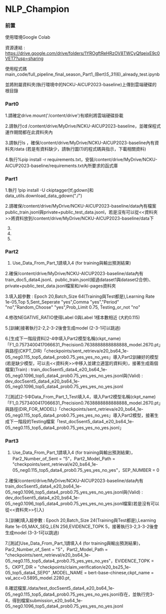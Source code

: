# NLP_Champion

### 前置

使用環境Google Colab

資源連結 : https://drive.google.com/drive/folders/1YROgftReHRzOV8TWCyQfqeixE9c0VET7?usp=sharing

使用程式碼 main_code/full_pipeline_final_season_Part1_(Bert)_5_31_(6)_already_test.ipynb

並將附屬資料夾(執行環境中的NCKU-AICUP2023-baseline)上傳到雲端硬碟的根目錄

### Part0

1.請確定drive.mount('/content/drive')有順利將雲端硬碟掛載

2.請執行cd /content/drive/MyDrive/NCKU-AICUP2023-baseline，並確保程式運作期間都在此資料夾內

3.請執行ls ，確保/content/drive/MyDrive/NCKU-AICUP2023-baseline內有資料夾/data (若是有資料缺少，請執行圖(1)的程式碼與指示，下載相關資料)

4.執行%pip install -r requirements.txt，安裝/content/drive/MyDrive/NCKU-AICUP2023-baseline/requirements.txt內所要求的函式庫


### Part1

1.執行 !pip install -U ckiptagger[tf,gdown]和data_utils.download_data_gdown("./")

2.請確保/content/drive/MyDrive/NCKU-AICUP2023-baseline/data內有檔案public_train.jsonl與private+public_test_data.jsonl，若是沒有可以從<<資料夾>>將資料放到/content/drive/MyDrive/NCKU-AICUP2023-baseline/data下

3.

4.

5.


### Part2

1. Use_Data_From_Part_1請填入4 (for training與輸出預測結果)

2.確保/content/drive/MyDrive/NCKU-AICUP2023-baseline/data內有train_doc5_data4.jsonl、public_train.jsonl(經過dataset1與dataset2合併)、private+public_test_data.jsonl檔案和/wiki-pages資料夾

3.填入超參數 : Epoch 20,Batch_Size 64(Training與Test都是),Learning Rate 1e-05,Top 5,Sent_Seperate "yes",Comma "yes","Period" "no","Random_Choose" "yes",Prob_Limit 0.75, Testing_or_not "no"

4.修改NEGATIVE_RATIO使得Label 0與Label 1樣本數相近 (大約0.115)

5.[訓練]接著執行2-2,2-3-2後會生成model (2-3-1可以跳過)

6.[生成下一階段資料]2-4中填入Part2模型名稱(ckpt_name)「F1_0.7573400417066631_Precision0.7638888888888888_model.2670.pt」與路徑(CKPT_DIR)「checkpoints/sent_retrieva/e20_bs64_1e-05_neg0.115_top5_data4_prob0.75_yes_yes_no_yes」導入Part2訓練好的模型(若是缺少模型，可以去<<資料夾>>中移入並建立適當的資料夾)，接著生成兩個檔案(Train) :  train_doc5sent5_data4_e20_bs64_1e-05_neg0.1096_top5_data4_prob0.75_yes_yes_no_yes.jsonl與(Valid) :  dev_doc5sent5_data4_e20_bs64_1e-05_neg0.1096_top5_data4_prob0.75_yes_yes_no_yes.jsonl

7.[測試]2-5中Data_From_Part_1_Test填入4，填入Part2模型名稱(ckpt_name)「F1_0.7573400417066631_Precision0.7638888888888888_model.2670.pt」與路徑(DIR_FOR_MODEL)「checkpoints/sent_retrieva/e20_bs64_1e-05_neg0.115_top5_data4_prob0.75_yes_yes_no_yes」導入Part2模型，接著生成下一階段的Testing檔案「test_doc5sent5_data4_e20_bs64_1e-05_neg0.115_top5_data4_prob0.75_yes_yes_no_yes.jsonl」

### Part3

1. Use_Data_From_Part_1請填入4 (for training與輸出預測結果)，Par2_Number_of_Sent = "5"，Part2_Model_Path = "checkpoints/sent_retrieval/e20_bs64_1e-05_neg0.115_top5_data4_prob0.75_yes_yes_no_yes"，SEP_NUMBER = 0

2.確保/content/drive/MyDrive/NCKU-AICUP2023-baseline/data內有train_doc5sent5_data4_e20_bs64_1e-05_neg0.1096_top5_data4_prob0.75_yes_yes_no_yes.jsonl與(Valid) :  dev_doc5sent5_data4_e20_bs64_1e-05_neg0.1096_top5_data4_prob0.75_yes_yes_no_yes.jsonl檔案(若是沒有可以從<<資料夾>>引入)

3.[訓練]填入超參數 : Epoch 20,Batch_Size 24(Training與Test都是),Learning Rate 1e-05,MAX_SEQ_LEN 256,EVIDENCE_TOPK 5，接著執行3-2,3-3-2後會生成model (3-3-1可以跳過)

7.[測試]Use_Data_From_Part_1請填入4 (for training與輸出預測結果)，Par2_Number_of_Sent = "5"，Part2_Model_Path = "checkpoints/sent_retrieval/e20_bs64_1e-05_neg0.115_top5_data4_prob0.75_yes_yes_no_yes"，EVIDENCE_TOPK = 5，CKPT_DIR = "checkpoints/claim_verification/e20_bs25_1e-05_top5_data4_SEP0" ,MODEL_NAME = bert-base-chinese,ckpt_name = val_acc=0.5895_model.2280.pt,

8.確認檔案./data/test_doc5sent5_data4_e20_bs64_1e-05_neg0.115_top5_data4_prob0.75_yes_yes_no_yes.jsonl存在，並執行完3-4，得到檔案submission_e20_bs64_1e-05_neg0.1096_top5_data4_prob0.75_yes_yes_no_yes.jsonl


